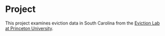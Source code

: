 # Project 

This project examines eviction data in South Carolina from the [Eviction Lab at Princeton University](https://evictionlab.org/).
